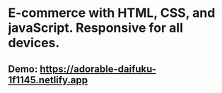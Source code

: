 # E-commerce with HTML, CSS, and javaScript. Responsive for all devices.

## Demo: https://adorable-daifuku-1f1145.netlify.app
